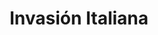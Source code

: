 ﻿---
title: "Invasión Italiana"
permalink: periodes_699.html
layout: periode
dataInici: 1940-10-28
dataFi: 1941-04-06
sidebar: periodes
pares:
  - id: 697
    title: "Guerra Greco-italiana"
    dataInici: "(1940-10-28)"
    dataFi: "(1941-04-23)"

fills:
jocsPrincipals:
jocsEscenaris:
jocsEpoca:
  - title: "Balkan Front"
    bggId: 5829
    escenari: "The Italo-Greek War"
    dataInici: 
    dataFi: 

jocsEpocaEscenaris:
---
